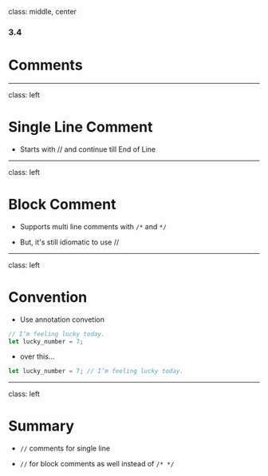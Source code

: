 
class: middle, center

### 3.4

# Comments

---
class: left

# Single Line Comment

* Starts with // and continue till End of Line

---
class: left

# Block Comment

* Supports multi line comments with `/*` and `*/`

* But, it's still idiomatic to use //

---
class: left

# Convention

* Use annotation convetion

```rust
// I’m feeling lucky today.
let lucky_number = 7;
```

* over this... 

```rust
let lucky_number = 7; // I’m feeling lucky today.
```      

---
class: left

# Summary

* `//` comments for single line 

* `//` for block comments as well instead of `/* */`


